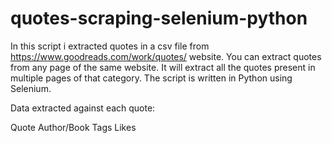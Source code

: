 # quotes-scraping-selenium-python

In this script i extracted quotes in a csv file from https://www.goodreads.com/work/quotes/ website. You can extract quotes from any page of the same website. It will extract all the quotes present in multiple pages of that category. The script is written in Python using Selenium. 

Data extracted against each quote:

Quote	Author/Book	Tags	Likes
